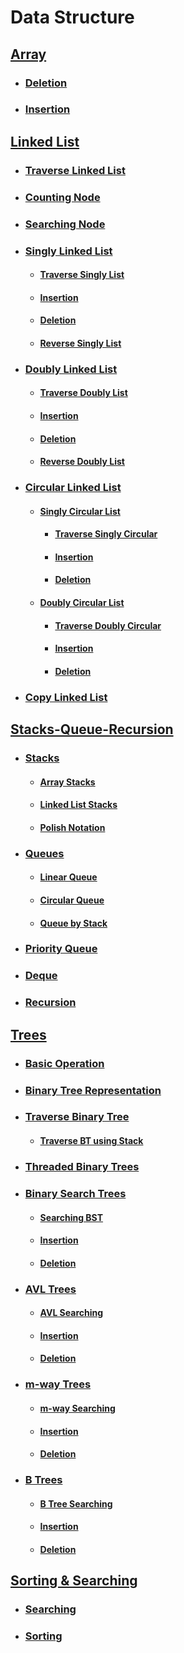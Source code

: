 # Data Structure

## <a href="https://github.com/imam21hasan/Data-Structure/tree/main/Array">Array</a>
- ### <a href="https://github.com/imam21hasan/Data-Structure/tree/main/Array/Deletion">Deletion</a>
- ### <a href="https://github.com/imam21hasan/Data-Structure/tree/main/Array/Insertion">Insertion</a>

## <a href="https://github.com/imam21hasan/Data-Structure/tree/main/Linked%20List">Linked List</a>
- ### <a href="https://github.com/imam21hasan/Data-Structure/blob/main/Linked%20List/Traverse%20Linked%20List/Traversing.c">Traverse Linked List</a>
- ### <a href="https://github.com/imam21hasan/Data-Structure/blob/main/Linked%20List/Count%20Node/Count_Node.c">Counting Node</a>
- ### <a href="https://github.com/imam21hasan/Data-Structure/blob/main/Linked%20List/Searching/SearchItem.c">Searching Node</a>

- ### <a href="https://github.com/imam21hasan/Data-Structure/tree/main/Linked%20List/Singly%20Linked%20List">Singly Linked List</a>
  - #### <a href="https://github.com/imam21hasan/Data-Structure/blob/main/Linked%20List/Singly%20Linked%20List/Traverse%20Singly%20List/Traverse.c">Traverse Singly List</a>
  - #### <a href="https://github.com/imam21hasan/Data-Structure/tree/main/Linked%20List/Singly%20Linked%20List/Insertion">Insertion</a>
  - #### <a href="https://github.com/imam21hasan/Data-Structure/tree/main/Linked%20List/Singly%20Linked%20List/Deletion">Deletion</a>
  - #### <a href="https://github.com/imam21hasan/Data-Structure/blob/main/Linked%20List/Singly%20Linked%20List/Reverse%20List/ReverseSinglyList.c">Reverse Singly List</a>

- ### <a href="https://github.com/imam21hasan/Data-Structure/tree/main/Linked%20List/Doubly%20Linked%20List">Doubly Linked List</a>
  - #### <a href="https://github.com/imam21hasan/Data-Structure/blob/main/Linked%20List/Doubly%20Linked%20List/Traverse%20Doubly%20List/TraverseDoublyList.c">Traverse Doubly List</a>
  - #### <a href="https://github.com/imam21hasan/Data-Structure/tree/main/Linked%20List/Doubly%20Linked%20List/Insertion">Insertion</a>
  - #### <a href="https://github.com/imam21hasan/Data-Structure/tree/main/Linked%20List/Doubly%20Linked%20List/Deletion">Deletion</a>
  - #### <a href="https://github.com/imam21hasan/Data-Structure/blob/main/Linked%20List/Doubly%20Linked%20List/Reverse%20List/ReverseDoublyList.c">Reverse Doubly List</a>

- ### <a href="https://github.com/imam21hasan/Data-Structure/tree/main/Linked%20List/Circular%20Linked%20List">Circular Linked List</a>

  - #### <a href="https://github.com/imam21hasan/Data-Structure/tree/main/Linked%20List/Circular%20Linked%20List/Singly%20Circular%20List">Singly Circular List</a>
    - #### <a href="https://github.com/imam21hasan/Data-Structure/blob/main/Linked%20List/Circular%20Linked%20List/Singly%20Circular%20List/Traverse%20Singly%20Circular/Traverse.c">Traverse Singly Circular</a>
    - #### <a href="https://github.com/imam21hasan/Data-Structure/tree/main/Linked%20List/Circular%20Linked%20List/Singly%20Circular%20List/Insertion">Insertion</a>
    - #### <a href="https://github.com/imam21hasan/Data-Structure/tree/main/Linked%20List/Circular%20Linked%20List/Singly%20Circular%20List/Deletion">Deletion</a>

  - #### <a href="https://github.com/imam21hasan/Data-Structure/tree/main/Linked%20List/Circular%20Linked%20List/Doubly%20Circular%20List">Doubly Circular List</a>
    - #### <a href="https://github.com/imam21hasan/Data-Structure/blob/main/Linked%20List/Circular%20Linked%20List/Doubly%20Circular%20List/Traverse%20Doubly%20Circular/Traverse.c">Traverse Doubly Circular</a>
    - #### <a href="https://github.com/imam21hasan/Data-Structure/tree/main/Linked%20List/Circular%20Linked%20List/Doubly%20Circular%20List/Insertion">Insertion</a>
    - #### <a href="https://github.com/imam21hasan/Data-Structure/tree/main/Linked%20List/Circular%20Linked%20List/Doubly%20Circular%20List/Deletion">Deletion</a>
- ### <a href="https://github.com/imam21hasan/Data-Structure/tree/main/Linked%20List/Copy%20Linked%20List">Copy Linked List</a>

## <a href="https://github.com/imam21hasan/Data-Structure/tree/main/Stacks-Queues-Recursion">Stacks-Queue-Recursion</a>
  - ### <a href="https://github.com/imam21hasan/Data-Structure/tree/main/Stacks-Queues-Recursion/Stacks">Stacks</a>
    - #### <a href="https://github.com/imam21hasan/Data-Structure/tree/main/Stacks-Queues-Recursion/Stacks/Array%20Stacks">Array Stacks</a>
    - #### <a href="https://github.com/imam21hasan/Data-Structure/tree/main/Stacks-Queues-Recursion/Stacks/Linked%20List%20Stacks">Linked List Stacks</a>
    - #### <a href="https://github.com/imam21hasan/Data-Structure/tree/main/Stacks-Queues-Recursion/Stacks/Polish%20Notation">Polish Notation</a>
  - ### <a href="https://github.com/imam21hasan/Data-Structure/tree/main/Stacks-Queues-Recursion/Queues">Queues</a>
    - #### <a href="https://github.com/imam21hasan/Data-Structure/tree/main/Stacks-Queues-Recursion/Queues/Linear%20Queue">Linear Queue</a>
    - #### <a href="https://github.com/imam21hasan/Data-Structure/tree/main/Stacks-Queues-Recursion/Queues/Circular%20Queue">Circular Queue</a>
    - #### <a href="https://github.com/imam21hasan/Data-Structure/blob/main/Stacks-Queues-Recursion/Queues/Queue_Using_Stack.c">Queue by Stack</a>
  - ### <a href="https://github.com/imam21hasan/Data-Structure/tree/main/Stacks-Queues-Recursion/Priority%20Queue%20">Priority Queue</a>
  - ### <a href="https://github.com/imam21hasan/Data-Structure/tree/main/Stacks-Queues-Recursion/Deque">Deque</a>
  - ### <a href="https://github.com/imam21hasan/Data-Structure/tree/main/Stacks-Queues-Recursion/Recursion">Recursion</a>

## <a href="https://github.com/imam21hasan/Data-Structure/tree/main/Tree">Trees</a>
  - ### <a href="https://github.com/imam21hasan/Data-Structure/tree/main/Tree/Basic%20Operation">Basic Operation</a>
  - ### <a href="https://github.com/imam21hasan/Data-Structure/tree/main/Tree/Binary%20Tree%20Representation">Binary Tree Representation</a>
  - ### <a href="https://github.com/imam21hasan/Data-Structure/tree/main/Tree/Traverse%20Binary%20Tree">Traverse Binary Tree</a>
    - #### <a href="https://github.com/imam21hasan/Data-Structure/tree/main/Tree/Traverse%20Binary%20Tree/Using%20Stack"> Traverse BT using Stack</a>
  - ### <a href="https://github.com/imam21hasan/Data-Structure/tree/main/Tree/Threaded%20Binary%20Tree">Threaded Binary Trees</a>
  - ### <a href="">Binary Search Trees</a>
    - #### <a href="https://github.com/imam21hasan/Data-Structure/blob/main/Tree/Binary%20Search%20Tree/Search_BST.c">Searching BST</a>
    - #### <a href="https://github.com/imam21hasan/Data-Structure/tree/main/Tree/Binary%20Search%20Tree/Insertion">Insertion</a>
    - #### <a href="https://github.com/imam21hasan/Data-Structure/tree/main/Tree/Binary%20Search%20Tree/Deletion">Deletion</a>
  - ### <a href="">AVL Trees</a>
    - #### <a href="">AVL Searching</a>
    - #### <a href="">Insertion</a>
    - #### <a href="">Deletion</a>
  - ### <a href="">m-way Trees</a>
    - #### <a href="">m-way Searching</a>
    - #### <a href="">Insertion</a>
    - #### <a href="">Deletion</a>
  - ### <a href="">B Trees</a>
    - #### <a href="">B Tree Searching</a>
    - #### <a href="">Insertion</a>
    - #### <a href="">Deletion</a>

## <a href="https://github.com/imam21hasan/Data-Structure/tree/main/Sorting%20%26%20Searching">Sorting & Searching</a>
  - ### <a href="https://github.com/imam21hasan/Data-Structure/tree/main/Sorting%20%26%20Searching/Searching">Searching</a>
  - ### <a href="https://github.com/imam21hasan/Data-Structure/tree/main/Sorting%20%26%20Searching/Sorting">Sorting</a>
